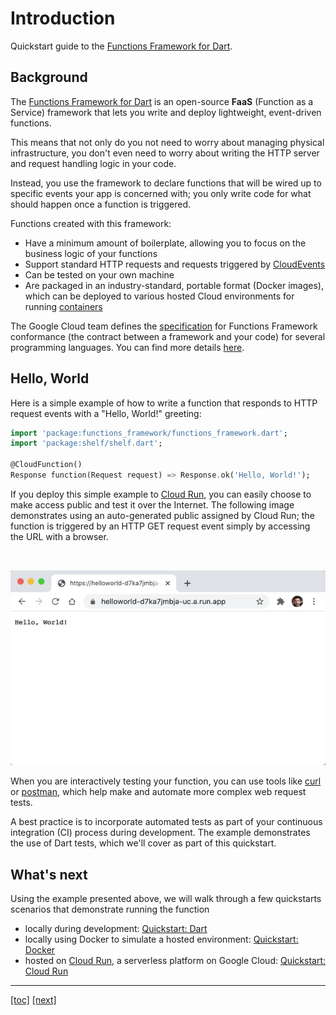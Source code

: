 # Introduction

Quickstart guide to the [Functions Framework for Dart].

## Background

The [Functions Framework for Dart] is an open-source **FaaS** (Function as a
Service) framework that lets you write and deploy lightweight, event-driven
functions.

This means that not only do you not need to worry about managing physical
infrastructure, you don't even need to worry about writing the HTTP server and
request handling logic in your code.

Instead, you use the framework to declare functions that will be wired up to
specific events your app is concerned with; you only write code for what should
happen once a function is triggered.

Functions created with this framework:

- Have a minimum amount of boilerplate, allowing you to focus on the business
  logic of your functions
- Support standard HTTP requests and requests triggered by [CloudEvents]
- Can be tested on your own machine
- Are packaged in an industry-standard, portable format (Docker images), which
  can be deployed to various hosted Cloud environments for running [containers]

The Google Cloud team defines the [specification] for Functions Framework
conformance (the contract between a framework and your code) for several
programming languages. You can find more details [here].

## Hello, World

Here is a simple example of how to write a function that responds to HTTP
request events with a "Hello, World!" greeting:

```dart
import 'package:functions_framework/functions_framework.dart';
import 'package:shelf/shelf.dart';

@CloudFunction()
Response function(Request request) => Response.ok('Hello, World!');
```

If you deploy this simple example to [Cloud Run], you can easily choose to make
access public and test it over the Internet. The following image demonstrates
using an auto-generated public assigned by Cloud Run; the function is triggered
by an HTTP GET request event simply by accessing the URL with a browser.

<br>

![img.png](quickstarts/assets/helloworld-browser.png)

When you are interactively testing your function, you can use tools like [curl]
or [postman], which help make and automate more complex web
request tests.

A best practice is to incorporate automated tests as part of your continuous
integration (CI) process during development. The example demonstrates the use of
Dart tests, which we'll cover as part of this quickstart.

## What's next

Using the example presented above, we will walk through a few quickstarts
scenarios that demonstrate running the function

- locally during development: [Quickstart: Dart]
- locally using Docker to simulate a hosted environment: [Quickstart: Docker]
- hosted on [Cloud Run], a serverless platform on Google Cloud:
  [Quickstart: Cloud Run]

---

[[toc]](README.md) [[next]](quickstarts/01-quickstart-dart.md)

<!-- reference links -->

[cloud run]: https://cloud.google.com/run
[containers]: https://www.docker.com/resources/what-container
[cloudevents]: https://cloudevents.io/
[curl]: https://curl.se/docs/manual.html
[functions framework for dart]: https://github.com/GoogleCloudPlatform/functions-framework-dart
[here]: https://github.com/GoogleCloudPlatform/functions-framework
[postman]: https://www.postman.com/product/api-client/
[quickstart: dart]: quickstarts/01-quickstart-dart.md
[quickstart: docker]: quickstarts/02-quickstart-docker.md
[quickstart: cloud run]: quickstarts/03-quickstart-cloudrun.md
[specification]: https://github.com/GoogleCloudPlatform/functions-framework
